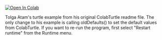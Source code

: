 [![Open In Colab](https://colab.research.google.com/assets/colab-badge.svg)](https://colab.research.google.com/github/mathriddle/ColabTurtlePlus/blob/main/examples_version2/files/TolgaAtamExample.ipynb)

Tolga Atam's turtle example from his original ColabTurtle readme file. The only change to his example is calling oldDefaults() to set the default values from ColabTurtle. If you want to re-run the program, first select "Restart runtime" from the Runtime menu.
